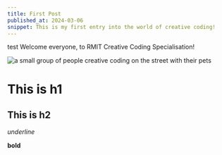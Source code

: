 ```yaml
---
title: First Post 
published_at: 2024-03-06
snippet: This is my first entry into the world of creative coding!
---
```


test 
Welcome everyone, to RMIT Creative Coding Specialisation!

![a small group of people creative coding on the street with their pets](/240603_First_Post/lilypad.jpg)

# This is h1

## This is h2

_underline_

**bold**
